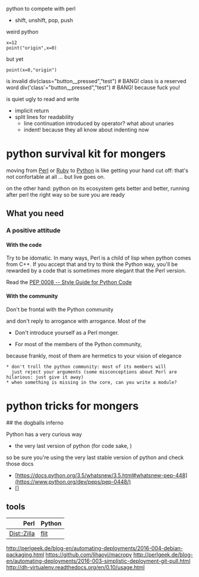 python to compete with perl 
* shift, unshift, pop, push

weird python

	x=12
	point("origin",x=0)

but yet

	point(x=0,"origin")

is invalid
	div(class="button__pressed","test")   # BANG! class is a reserved word
	div('class'="button__pressed","test") # BANG! because fuck you! 

is quiet ugly to read and write
* implicit return
* split lines for readability
  * line continuation introduced by operator? what about unaries
  * indent! because they all know about indenting now 

# python survival kit for mongers

moving from [Perl](http://www.perl.org) or [Ruby](https://www.ruby-lang.org/)
to [Python](http://www.python.org) is like getting your hand cut off: that's
not confortable at all ... but live goes on.

on the other hand: python on its ecosystem gets better and better, running
after perl the right way so be sure you are ready

## What you need

### A positive attitude

#### With the code

Try to be idomatic. In many ways, Perl is a child of lisp when python comes
from C++. If you accept that and try to think the Python way, you'll be
rewarded by a code that is sometimes more elegant that the Perl version.

Read the
[PEP 0008 -- Style Guide for Python Code](https://www.python.org/dev/peps/pep-0008/)

#### With the community

Don't be frontal with the Python community


and don't reply to arrogance with
arrogance. Most of the 

* Don't introduce yourself as a Perl monger.

* For most of the members of the Python community, 





because frankly, most of them 
  are hermetics to your vision of elegance 

    * don't troll the python community: most of its members will
      just reject your arguments (some misconceptions about Perl are hilarious: just give it away)
    * when something is missing in the core, can you write a module?

# python tricks for mongers

## the dogballs inferno

Python has a very curious way


* the very last version of python (for code sake, )



so be sure you're using the very last stable version
of python and check those docs

* [https://docs.python.org/3.5/whatsnew/3.5.html#whatsnew-pep-448](https://www.python.org/dev/peps/pep-0448/)
* []

## tools

|Perl|Python|
|-:|:-|
|[Dist::Zilla](https://metacpan.org/pod/Dist::Zilla)|[flit]()|

http://perlgeek.de/blog-en/automating-deployments/2016-004-debian-packaging.html
https://github.com/lihaoyi/macropy
http://perlgeek.de/blog-en/automating-deployments/2016-003-simplistic-deployment-git-pull.html
http://dh-virtualenv.readthedocs.org/en/0.10/usage.html
